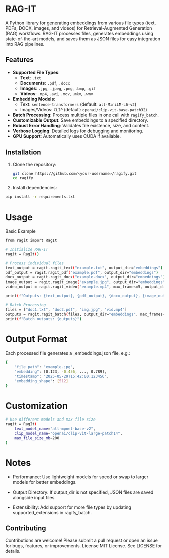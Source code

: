 # RAG-IT

A Python library for generating embeddings from various file types (text, PDFs, DOCX, images, and videos) for Retrieval-Augmented Generation (RAG) workflows. RAG-IT processes files, generates embeddings using state-of-the-art models, and saves them as JSON files for easy integration into RAG pipelines.

## Features

- **Supported File Types**:
  - **Text**: `.txt`
  - **Documents**: `.pdf`, `.docx`
  - **Images**: `.jpg`, `.jpeg`, `.png`, `.bmp`, `.gif`
  - **Videos**: `.mp4`, `.avi`, `.mov`, `.mkv`, `.wmv`
- **Embedding Models**:
  - Text: `sentence-transformers` (default: `all-MiniLM-L6-v2`)
  - Images/Videos: `CLIP` (default: `openai/clip-vit-base-patch32`)
- **Batch Processing**: Process multiple files in one call with `ragify_batch`.
- **Customizable Output**: Save embeddings to a specified directory.
- **Robust Error Handling**: Validates file existence, size, and content.
- **Verbose Logging**: Detailed logs for debugging and monitoring.
- **GPU Support**: Automatically uses CUDA if available.

## Installation

1. Clone the repository:
   ```bash
   git clone https://github.com/<your-username>/ragify.git
   cd ragify
   ```
2. Install dependencies:
```bash
pip install -r requirements.txt
```
# Usage
Basic Example
```bash
from ragit import RagIt

# Initialize RAG-IT
ragit = RagIt()

# Process individual files
text_output = ragit.ragit_text("example.txt", output_dir="embeddings")
pdf_output = ragit.ragit_pdf("example.pdf", output_dir="embeddings")
docx_output = ragit.ragit_docx("example.docx", output_dir="embeddings")
image_output = ragit.ragit_image("example.jpg", output_dir="embeddings")
video_output = ragit.ragit_video("example.mp4", max_frames=5, output_dir="embeddings")

print(f"Outputs: {text_output}, {pdf_output}, {docx_output}, {image_output}, {video_output}")

# Batch Processing
files = ["doc1.txt", "doc2.pdf", "img.jpg", "vid.mp4"]
outputs = ragit.ragit_batch(files, output_dir="embeddings", max_frames=5)
print(f"Batch outputs: {outputs}")

```
# Output Format
Each processed file generates a <filename>_embeddings.json file, e.g.:
```bash
{
    "file_path": "example.jpg",
    "embedding": [0.123, -0.456, ..., 0.789],
    "timestamp": "2025-05-29T15:42:00.123456",
    "embedding_shape": [512]
}
```
# Customization
```bash
# Use different models and max file size
ragit = RagIt(
    text_model_name="all-mpnet-base-v2",
    clip_model_name="openai/clip-vit-large-patch14",
    max_file_size_mb=200
)
```

# Notes
- Performance: Use lightweight models for speed or swap to larger models for better embeddings.

- Output Directory: If output_dir is not specified, JSON files are saved alongside input files.

- Extensibility: Add support for more file types by updating supported_extensions in ragify_batch.

## Contributing
Contributions are welcome! Please submit a pull request or open an issue for bugs, features, or improvements.
License
MIT License. See LICENSE for details.

